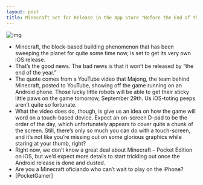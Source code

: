 ```yaml
---
layout: post
title: Minecraft Set for Release in the App Store "Before the End of the Year"
---
```

![img](http://media.idownloadblog.com/wp-content/uploads/2011/09/minecraftmay-25.jpg)
* Minecraft, the block-based building phenomenon that has been sweeping the planet for quite some time now, is set to get its very own iOS release.
* That’s the good news. The bad news is that it won’t be released by “the end of the year.”
* The quote comes from a YouTube video that Majong, the team behind Minecraft, posted to YouTube, showing off the game running on an Android phone. Those lucky little robots will be able to get their sticky little paws on the game tomorrow, September 29th. Us iOS-toting peeps aren’t quite so fortunate.
* What the video does do, though, is give us an idea on how the game will word on a touch-based device. Expect an on-screen D-pad to be the order of the day, which unfortunately appears to cover quite a chunk of the screen. Still, there’s only so much you can do with a touch-screen, and it’s not like you’re missing out on some glorious graphics while staring at your thumb, right?
* Right now, we don’t know a great deal about Minecraft – Pocket Edition on iOS, but we’d expect more details to start trickling out once the Android release is done and dusted.
* Are you a Minecraft oficiando who can’t wait to play on the iPhone?
* [PocketGamer]

